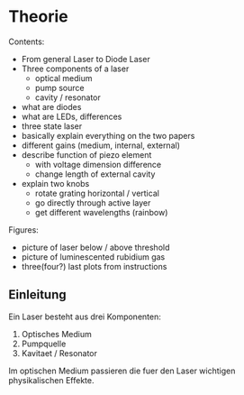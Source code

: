 # Theorie
Contents:
- From general Laser to Diode Laser
- Three components of a laser
    - optical medium
    - pump source
    - cavity / resonator
- what are diodes
- what are LEDs, differences
- three state laser
- basically explain everything on the two papers
- different gains (medium, internal, external)
- describe function of piezo element
    - with voltage dimension difference
    - change length of external cavity
- explain two knobs
    - rotate grating horizontal / vertical
    - go directly through active layer
    - get different wavelengths (rainbow)

Figures:
- picture of laser below / above threshold
- picture of luminescented rubidium gas
- three(four?) last plots from instructions

## Einleitung
Ein Laser besteht aus drei Komponenten:
1. Optisches Medium
2. Pumpquelle
3. Kavitaet / Resonator

Im optischen Medium passieren die fuer den Laser wichtigen physikalischen Effekte.
